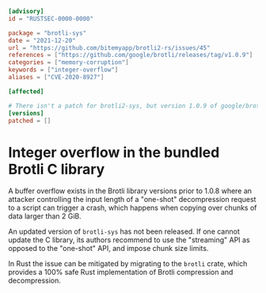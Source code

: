 ```toml
[advisory]
id = "RUSTSEC-0000-0000"

package = "brotli-sys"
date = "2021-12-20"
url = "https://github.com/bitemyapp/brotli2-rs/issues/45"
references = ["https://github.com/google/brotli/releases/tag/v1.0.9"]
categories = ["memory-corruption"]
keywords = ["integer-overflow"]
aliases = ["CVE-2020-8927"]

[affected]

# There isn't a patch for brotli2-sys, but version 1.0.9 of google/brotli is patched
[versions]
patched = []
```
# Integer overflow in the bundled Brotli C library

A buffer overflow exists in the Brotli library versions prior to 1.0.8 where an attacker controlling the input length of a "one-shot" decompression request to a script can trigger a crash, which happens when copying over chunks of data larger than 2 GiB.

An updated version of `brotli-sys` has not been released. If one cannot update the C library, its authors recommend to use the "streaming" API as opposed to the "one-shot" API, and impose chunk size limits.

In Rust the issue can be mitigated by migrating to the `brotli` crate, which provides a 100% safe Rust implementation of Brotli compression and decompression.
